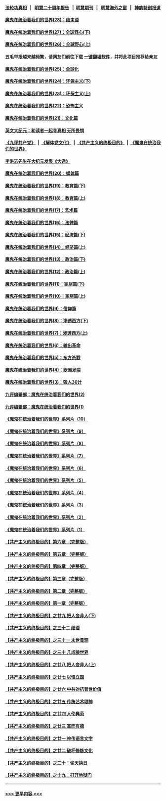 #### [法轮功真相](https://github.com/gfw-breaker/truth/blob/master/README.md?t=0) &nbsp;&nbsp;|&nbsp;&nbsp; [明慧二十周年报告](https://github.com/gfw-breaker/mh-reports/blob/master/README.md?t=0) &nbsp;&nbsp;|&nbsp;&nbsp;[明慧期刊](https://github.com/gfw-breaker/mh-qikan) &nbsp;&nbsp;|&nbsp;&nbsp; [明慧海外之窗](https://github.com/gfw-breaker/mh-news/blob/master/README.md?t=0) &nbsp;&nbsp;|&nbsp;&nbsp; [神韵特别报道](https://github.com/gfw-breaker/mh-news/blob/master/shenyun.md?t=0)
#### [魔鬼在统治着我们的世界(28)：结束语](../pages/nsc422/n10936246.md?t=07090951) 
#### [魔鬼在统治着我们的世界(27)：全球野心(下)](../pages/nsc422/n10928319.md?t=07090951) 
#### [魔鬼在统治着我们的世界(26)：全球野心(上)](../pages/nsc422/n10900318.md?t=07090951) 
#### 五毛举报越来越频繁，请网友们前往下载 [一键翻墙软件](https://github.com/gfw-breaker/ssr-accounts)，并将此项目推荐给亲友
#### [魔鬼在统治着我们的世界(25)：全球化](../pages/nsc422/n10788205.md?t=07090951) 
#### [魔鬼在统治着我们的世界(24)：环保主义(下)](../pages/nsc422/n10695307.md?t=07090951) 
#### [魔鬼在统治着我们的世界(23)：环保主义(上)](../pages/nsc422/n10688613.md?t=07090951) 
#### [魔鬼在统治着我们的世界(22)：恐怖主义](../pages/nsc422/n10614727.md?t=07090951) 
#### [魔鬼在统治着我们的世界(21)：文化篇](../pages/nsc422/n10597706.md?t=07090951) 
#### [英文大纪元：和读者一起寻真相 无所畏惧](../pages/nsc422/n12542027.md?t=07090951) 
#### [《九评共产党》](https://github.com/begood0513/9ping.md/blob/master/README.md) &nbsp;|&nbsp; [《解体党文化》](../../../../jtdwh.md/blob/master/README.md)  &nbsp;|&nbsp; [《共产主义的终极目的》](../../../../gczydzjmd.md/blob/master/README.md) &nbsp;|&nbsp; [《魔鬼在统治我们的世界》](../../../../mgztzwmdsj.md/blob/master/README.md) 
#### [李洪志先生在大纪元发表《大选》](../pages/nsc422/n12534746.md?t=07090951) 
#### [魔鬼在统治着我们的世界(20)：媒体篇](../pages/nsc422/n10586579.md?t=07090951) 
#### [魔鬼在统治着我们的世界(19)：教育篇(下)](../pages/nsc422/n10564808.md?t=07090951) 
#### [魔鬼在统治着我们的世界(18)：教育篇(上)](../pages/nsc422/n10526970.md?t=07090951) 
#### [魔鬼在统治着我们的世界(17)：艺术篇](../pages/nsc422/n10499093.md?t=07090951) 
#### [魔鬼在统治着我们的世界(16)：法律篇](../pages/nsc422/n10485969.md?t=07090951) 
#### [魔鬼在统治着我们的世界(15)：经济篇(下)](../pages/nsc422/n10469975.md?t=07090951) 
#### [魔鬼在统治着我们的世界(14)：经济篇(上)](../pages/nsc422/n10457370.md?t=07090951) 
#### [魔鬼在统治着我们的世界(13)：政治篇(下)](../pages/nsc422/n10448270.md?t=07090951) 
#### [魔鬼在统治着我们的世界(12)：政治篇(上)](../pages/nsc422/n10444576.md?t=07090951) 
#### [魔鬼在统治着我们的世界(11)：家庭篇(下)](../pages/nsc422/n10440961.md?t=07090951) 
#### [魔鬼在统治着我们的世界(10)：家庭篇(上)](../pages/nsc422/n10435448.md?t=07090951) 
#### [魔鬼在统治着我们的世界(9)：信仰篇](../pages/nsc422/n10432159.md?t=07090951) 
#### [魔鬼在统治着我们的世界(8)：渗透西方(下)](../pages/nsc422/n10429603.md?t=07090951) 
#### [魔鬼在统治着我们的世界(7)：渗透西方(上)](../pages/nsc422/n10426013.md?t=07090951) 
#### [魔鬼在统治着我们的世界(6)：输出革命](../pages/nsc422/n10421536.md?t=07090951) 
#### [魔鬼在统治着我们的世界(5)：东方杀戮](../pages/nsc422/n10417707.md?t=07090951) 
#### [魔鬼在统治着我们的世界(4)：欧洲发端](../pages/nsc422/n10414890.md?t=07090951) 
#### [魔鬼在统治着我们的世界(3)：毁人36计](../pages/nsc422/n10411583.md?t=07090951) 
#### [九评编辑部：魔鬼在统治着我们的世界(2)](../pages/nsc422/n10410036.md?t=07090951) 
#### [九评编辑部：魔鬼在统治着我们的世界(1)](../pages/nsc422/n10406825.md?t=07090951) 
#### [《魔鬼在统治着我们的世界》系列片（10）](../pages/nsc422/n12292670.md?t=07090951) 
#### [《魔鬼在统治着我们的世界》系列片（9）](../pages/nsc422/n12290859.md?t=07090951) 
#### [《魔鬼在统治着我们的世界》系列片（8）](../pages/nsc422/n12287445.md?t=07090951) 
#### [《魔鬼在统治着我们的世界》系列片（7）](../pages/nsc422/n12283425.md?t=07090951) 
#### [《魔鬼在统治着我们的世界》系列片（6）](../pages/nsc422/n12282314.md?t=07090951) 
#### [《魔鬼在统治着我们的世界》系列片（5）](../pages/nsc422/n12281419.md?t=07090951) 
#### [《魔鬼在统治着我们的世界》系列片（4）](../pages/nsc422/n12274024.md?t=07090951) 
#### [《魔鬼在统治着我们的世界》系列片（3）](../pages/nsc422/n12271322.md?t=07090951) 
#### [《魔鬼在统治着我们的世界》系列片（2）](../pages/nsc422/n12269049.md?t=07090951) 
#### [《魔鬼在统治着我们的世界》系列片（1）](../pages/nsc422/n12267575.md?t=07090951) 
#### [【共产主义的终极目的】第六章 （完整版）](../pages/nsc422/n11428913.md?t=07090951) 
#### [【共产主义的终极目的】第五章 （完整版）](../pages/nsc422/n11428912.md?t=07090951) 
#### [【共产主义的终极目的】第四章 （完整版）](../pages/nsc422/n11428907.md?t=07090951) 
#### [【共产主义的终极目的】第三章（完整版）](../pages/nsc422/n11428848.md?t=07090951) 
#### [【共产主义的终极目的】第二章（完整版）](../pages/nsc422/n11428831.md?t=07090951) 
#### [【共产主义的终极目的】第一章（完整版）](../pages/nsc422/n11417651.md?t=07090951) 
#### [【共产主义的终极目的】之廿九 把人变非人(下)](../pages/nsc422/n11344140.md?t=07090951) 
#### [【共产主义的终极目的】之三十二 结语](../pages/nsc422/n11360535.md?t=07090951) 
#### [【共产主义的终极目的】之三十一 末世景观](../pages/nsc422/n11351129.md?t=07090951) 
#### [【共产主义的终极目的】之三十 几成狼世界](../pages/nsc422/n11348280.md?t=07090951) 
#### [【共产主义的终极目的】之廿八 把人变非人(上)](../pages/nsc422/n11340492.md?t=07090951) 
#### [【共产主义的终极目的】之廿七 以恨立国](../pages/nsc422/n11336944.md?t=07090951) 
#### [【共产主义的终极目的】之廿六 中共对抗普世价值](../pages/nsc422/n11324785.md?t=07090951) 
#### [【共产主义的终极目的】之廿五 传统艺术颂神](../pages/nsc422/n11296396.md?t=07090951) 
#### [【共产主义的终极目的】之廿四 人伦典范](../pages/nsc422/n11296397.md?t=07090951) 
#### [【共产主义的终极目的】之廿三 富而有德](../pages/nsc422/n11283598.md?t=07090951) 
#### [【共产主义的终极目的】之廿一 神传语言文字](../pages/nsc422/n11263265.md?t=07090951) 
#### [【共产主义的终极目的】之廿二 破坏修炼文化](../pages/nsc422/n11245728.md?t=07090951) 
#### [【共产主义的终极目的】之二十：偷天换日](../pages/nsc422/n11238846.md?t=07090951) 
#### [【共产主义的终极目的】之十九：打开地狱门](../pages/nsc422/n11206376.md?t=07090951) 

----
#### [ >>> 更早内容 <<< ](../indexes/nsc422-earlier.md)
